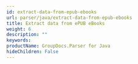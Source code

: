 ```yaml
---
id: extract-data-from-epub-ebooks
url: parser/java/extract-data-from-epub-ebooks
title: Extract data from ePUB eBooks
weight: 6
description: ""
keywords: 
productName: GroupDocs.Parser for Java
hideChildren: False
---
```

